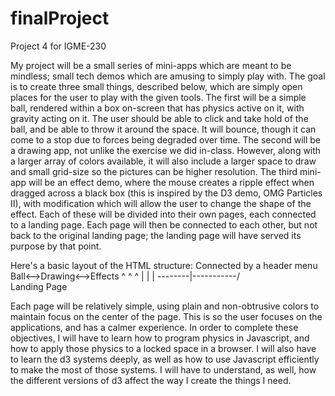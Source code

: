 # finalProject
Project 4 for IGME-230

My project will be a small series of mini-apps which are meant to be mindless; small tech demos which are amusing to simply play with. The goal is to create three small things, described below, which are simply open places for the user to play with the given tools. 
The first will be a simple ball, rendered within a box on-screen that has physics active on it, with gravity acting on it. The user should be able to click and take hold of the ball, and be able to throw it around the space. It will bounce, though it can come to a stop due to forces being degraded over time. 
The second will be a drawing app, not unlike the exercise we did in-class. However, along with a larger array of colors available, it will also include a larger space to draw and small grid-size so the pictures can be higher resolution. 
The third mini-app will be an effect demo, where the mouse creates a ripple effect when dragged across a black box (this is inspired by the D3 demo, OMG Particles II), with modification which will allow the user to change the shape of the effect. 
Each of these will be divided into their own pages, each connected to a landing page. Each page will then be connected to each other, but not back to the original landing page; the landing page will have served its purpose by that point. 

Here's a basic layout of the HTML structure: 
Connected by a header menu
Ball<-->Drawing<-->Effects
^        ^           ^
|        |           |
\--------|-----------/                        
   Landing Page

Each page will be relatively simple, using plain and non-obtrusive colors to maintain focus on the center of the page. This is so the user focuses on the applications, and has a calmer experience. 
In order to complete these objectives, I will have to learn how to program physics in Javascript, and how to apply those physics to a locked space in a browser. I will also have to learn the d3 systems deeply, as well as how to use Javascript efficiently to make the most of those systems. I will have to understand, as well, how the different versions of d3 affect the way I create the things I need. 


